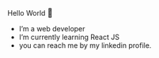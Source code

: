 Hello World <big>👋</big>
<ul>
  <li>I’m a web developer</li>
  <li>I’m currently learning React JS</li>
  <li>you can reach me by my linkedin profile.</li>

<!---
chetannada/chetannada is a ✨ special ✨ repository because its `README.md` (this file) appears on your GitHub profile.
You can click the Preview link to take a look at your changes.
--->
